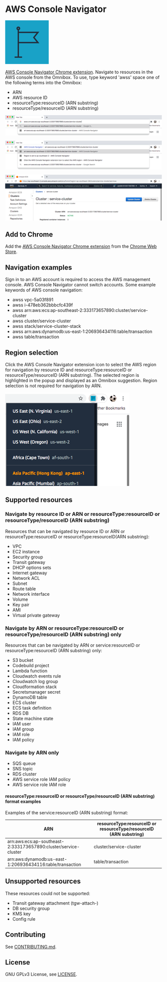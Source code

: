 # AWS Console Navigator

![AWS Console Navigator img](img/Region_dark-bg@4x.png "AWS Console Navigator img")

[AWS Console Navigator Chrome extension](https://chrome.google.com/webstore/detail/enlgbafmiepkajfipklgilnljlfbdkbo). Navigate to resources in the AWS console from the Omnibox.
To use, type keyword 'awss' space one of the following terms into the Omnibox:
* ARN
* AWS resource ID
* resourceType:resourceID (ARN substring)
* resourceType/resourceID (ARN substring)

![Image of user typing awss keyword and ARN into the Omnibox](img/awssKeywordOmnibox.png "Image of user typing awss keyword and ARN into the Omnibox")

![Image of the AWS Console Navigator extension](img/AWSConsoleNavigatorExtension.png "Image of the AWS Console Navigator extension")

![Image of an AWS resource in the console](img/AWSConsoleNavigated.png "Image of an AWS resource in the console")

## Add to Chrome

Add the [AWS Console Navigator Chrome extension](https://chrome.google.com/webstore/detail/enlgbafmiepkajfipklgilnljlfbdkbo) from the [Chrome Web Store](https://chrome.google.com/webstore).

## Navigation examples

Sign in to an AWS account is required to access the AWS management console. AWS Console Navigator cannot switch accounts. Some example keywords of AWS console navigation:

- awss vpc-5a03f891
- awss i-478eb362bbbcfc439f
- awss arn:aws:ecs:ap-southeast-2:333173657890:cluster/service-cluster
- awss cluster/service-cluster
- awss stack/service-cluster-stack
- awss arn:aws:dynamodb:us-east-1:206936434116:table/transaction
- awss table/transaction

## Region selection

Click the AWS Console Navigator extension icon to select the AWS region for navigation by resource ID and resourceType:resourceID or resourceType/resourceID (ARN substring). The selected region is highlighted in the popup and displayed as an Omnibox suggestion. Region selection is not required for navigation by ARN.

![Image of AWS Console Navigator region selection popup](img/SelectRegionPopup.png "Image of AWS Console Navigator region selection popup")

## Supported resources

### Navigate by resource ID or ARN or resourceType:resourceID or resourceType/resourceID (ARN substring)

Resources that can be navigated by resource ID or ARN or resourceType:resourceID or resourceType:resourceID(ARN substring):

- VPC
- EC2 instance
- Security group
- Transit gateway
- DHCP options sets
- Internet gateway
- Network ACL
- Subnet
- Route table
- Network interface
- Volume
- Key pair
- AMI
- Virtual private gateway

### Navigate by ARN or resourceType:resourceID or resourceType/resourceID (ARN substring) only

Resources that can be navigated by ARN or service:resourceID or resourceType:resourceID (ARN substring) only:

- S3 bucket
- Codebuild project
- Lambda function
- Cloudwatch events rule
- Cloudwatch log group
- Cloudformation stack
- Secretsmanager secret
- DynamoDB table
- ECS cluster
- ECS task definition
- RDS DB
- State machine state
- IAM user
- IAM group
- IAM role
- IAM policy

### Navigate by ARN only

- SQS queue
- SNS topic
- RDS cluster
- AWS service role IAM policy
- AWS service role IAM role

#### resourceType:resourceID or resourceType/resourceID (ARN substring) format examples

Examples of the service:resourceID (ARN substring) format:

| ARN                                                             | resourceType:resourceID or resourceType/resourceID (ARN substring) |
| --------------------------------------------------------------- | ------------------------------------------------------------------ |
| arn:aws:ecs:ap-southeast-2:333173657890:cluster/service-cluster | cluster/service-cluster                                            |
| arn:aws:dynamodb:us-east-1:206936434116:table/transaction       | table/transaction                                                  |

## Unsupported resources

These resources could not be supported:

- Transit gateway attachment (tgw-attach-)
- DB security group
- KMS key
- Config rule

## Contributing

See [CONTRIBUTING.md](CONTRIBUTING.md).

## License

GNU GPLv3 License, see [LICENSE](LICENSE).
